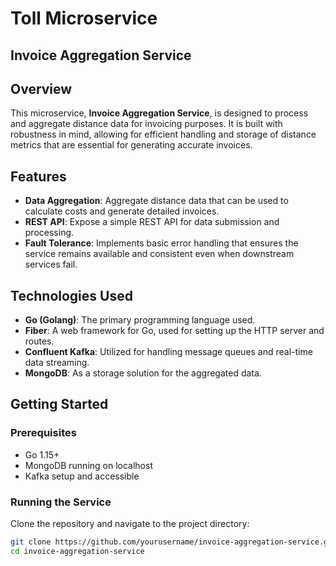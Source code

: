 # Toll Microservice

## Invoice Aggregation Service

## Overview
This microservice, **Invoice Aggregation Service**, is designed to process and aggregate distance data for invoicing purposes. It is built with robustness in mind, allowing for efficient handling and storage of distance metrics that are essential for generating accurate invoices.

## Features
- **Data Aggregation**: Aggregate distance data that can be used to calculate costs and generate detailed invoices.
- **REST API**: Expose a simple REST API for data submission and processing.
- **Fault Tolerance**: Implements basic error handling that ensures the service remains available and consistent even when downstream services fail.

## Technologies Used
- **Go (Golang)**: The primary programming language used.
- **Fiber**: A web framework for Go, used for setting up the HTTP server and routes.
- **Confluent Kafka**: Utilized for handling message queues and real-time data streaming.
- **MongoDB**: As a storage solution for the aggregated data.

## Getting Started

### Prerequisites
- Go 1.15+
- MongoDB running on localhost
- Kafka setup and accessible

### Running the Service
Clone the repository and navigate to the project directory:
```bash
git clone https://github.com/yourusername/invoice-aggregation-service.git
cd invoice-aggregation-service
